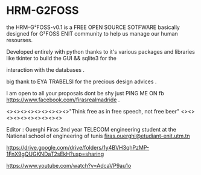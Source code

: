 # HRM-G2FOSS

the HRM-G²FOSS-v0.1 is  a FREE OPEN SOURCE SOTFWARE  basically designed for G²FOSS ENIT community to help us manage our human resourses.

Developed entirely with python thanks to it's various packages and libraries like tkinter to build the GUI && sqlite3 for the 

interaction with the databases .


big thank to EYA TRABELSI for the precious  design advices .


I am open to all your proposals dont be shy just PING ME ON fb https://www.facebook.com/firasrealmadride .

<><><><><><><><><>"Think free as in free speech, not free beer" <><><><><><><><><><>
  
  
  Editor : Ouerghi Firas 
  2nd year  TELECOM engineering student at the National school of engineering of tunis
  firas.ouerghi@etudiant-enit.utm.tn
  
  
  
https://drive.google.com/drive/folders/1y4BVH3qhPzMP-1FnX9gQUGKNDaT2sEkH?usp=sharing

https://www.youtube.com/watch?v=AdcaVP9au1o
